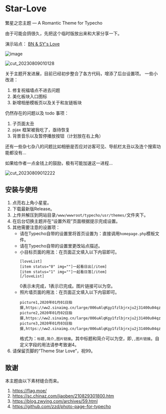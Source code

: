 # Star-Love
繁星之恋主题 — A Romantic Theme for Typecho

由于可能会鸽很久，先把这个临时版放出来和大家分享一下。

演示站点： [BN & SY's Love](https://love.crowya.com/)

![image](https://github.com/crowya/Star-Love/assets/61354956/cf386b22-0df5-47f3-9d82-ac8d723a3ea9)

![cut_20230809010128](https://github.com/crowya/Star-Love/assets/61354956/69be4fe2-f73a-49a8-89ac-f11a15a6d924)

关于主题开发进展，目前已经初步整合了各方代码，增添了后台设置项。
一些小改进：
1. 修复祝福墙点不进去问题
2. 美化板块入口图标
3. 新增相册模板页以及关于和友链板块

仍然存在的问题以及 todo 事项：
1. 子页面太丑
2. pjax 框架被我吃了，亟待恢复
3. 背景音乐以及暂停播放按钮（计划放在右上角）

还有一些杂七杂八的问题比如相册是否应对访客可见、导航栏太丑以及连个搜索功能都没有…

如果给作者一点金钱上的鼓励，极有可能加速这一进程…

![cut_20230809012222](https://github.com/crowya/Star-Love/assets/61354956/3ba4dbdd-d2ab-456d-94a2-bfe51511d6dc)

## 安装与使用
1. 点亮右上角小星星。
2. 下载最新版Release。
3. 上传并解压到网站目录`/www/wwwroot/typecho/usr/themes/`文件夹下。
4. 在后台切换主题并在“设置外观”页面根据提示完成设置。
5. 其他需要注意的设置项：
    - 请在Typecho自带的设置里将首页设置为：直接调用`homepage.php`模板文件。
    - 请在Typecho自带的设置里更改站点描述。
    - 小目标页面的用法：在页面正文填入以下内容即可。
      ```
      [loveList]
      [item status="0" img=""]一起看日出[/item]
      [item status="1" img=""]一起看日落[/item]
      [/loveList]
      ```
      0表示未完成，1表示已完成。图片链接可以为空。
    - 照片墙页面的用法：在页面正文填入以下内容即可。
      ```
      picture1,2020年01月01日拍摄,https://ww2.sinaimg.cn/large/006uAlqKgy1fzlbjrxju2j31400u04qz.jpg
      picture2,2020年01月02日拍摄,https://ww2.sinaimg.cn/large/006uAlqKgy1fzlbjrxju2j31400u04qz.jpg
      picture3,2020年01月03日拍摄,https://ww2.sinaimg.cn/large/006uAlqKgy1fzlbjrxju2j31400u04qz.jpg
      ```
      格式为：`标题,简介,图片链接`。其中标题和简介可以为空，即`,,图片链接`。自定义字段的用法请参考致谢4。
6. 请保留页脚的“Theme Star Love”，祝99。

## 致谢
本主题由以下素材缝合而来。
1. https://flag.moe/
2. https://sc.chinaz.com/jiaoben/210829301800.htm
3. https://blog.zwying.com/archives/59.html
4. https://github.com/zzd/photo-page-for-typecho
